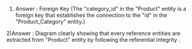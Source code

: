 1) Answer : Foreign Key (The "category_id" in the "Product" entity is a foreign key that establishes the connection to the "id" in the "Product_Category" entity.)

2)Answer : Diagram clearly showing that every reference entities are extracted from "Product" entity by following the  referential integrity .
